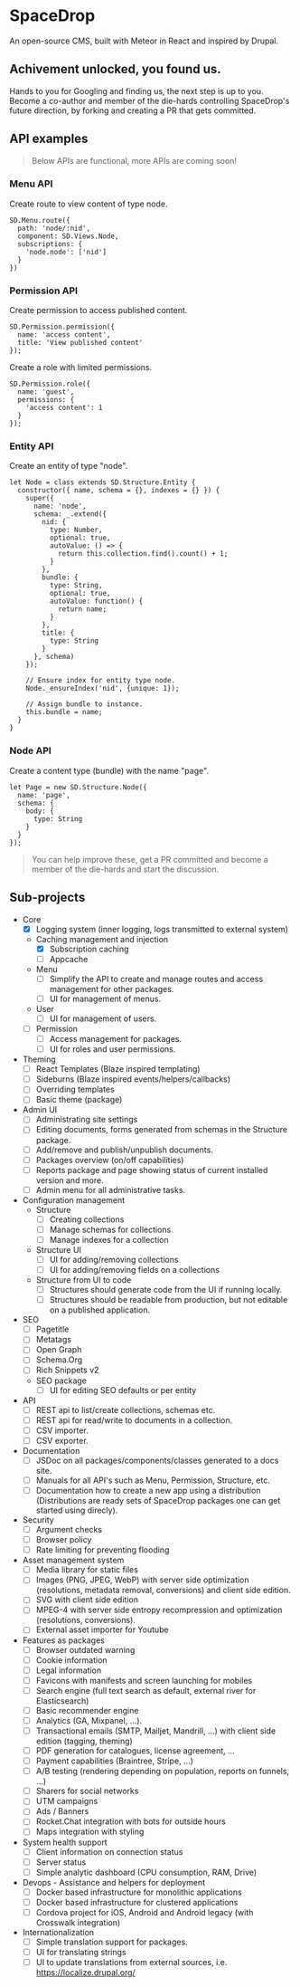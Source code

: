 # SpaceDrop
An open-source CMS, built with Meteor in React and inspired by Drupal.

## Achivement unlocked, you found us.

Hands to you for Googling and finding us, the next step is up to you.
Become a co-author and member of the die-hards controlling SpaceDrop's future direction, by forking and creating a PR that gets committed.

## API examples

> Below APIs are functional, more APIs are coming soon!

### Menu API

Create route to view content of type node.

```
SD.Menu.route({
  path: 'node/:nid',
  component: SD.Views.Node,
  subscriptions: {
    'node.node': ['nid']
  }
})
```

### Permission API

Create permission to access published content.

```
SD.Permission.permission({
  name: 'access content',
  title: 'View published content'
});
```

Create a role with limited permissions.

```
SD.Permission.role({
  name: 'guest',
  permissions: {
    'access content': 1
  }
});
```

### Entity API

Create an entity of type "node".

```
let Node = class extends SD.Structure.Entity {
  constructor({ name, schema = {}, indexes = {} }) {
    super({
      name: 'node',
      schema: _.extend({
        nid: {
          type: Number,
          optional: true,
          autoValue: () => {
            return this.collection.find().count() + 1;
          }
        },
        bundle: {
          type: String,
          optional: true,
          autoValue: function() {
            return name;
          }
        },
        title: {
          type: String
        }
      }, schema)
    });

    // Ensure index for entity type node.
    Node._ensureIndex('nid', {unique: 1});

    // Assign bundle to instance.
    this.bundle = name;
  }
}
```

### Node API

Create a content type (bundle) with the name "page".

```
let Page = new SD.Structure.Node({
  name: 'page',
  schema: {
    body: {
      type: String
    }
  }
});

```

> You can help improve these, get a PR committed and become a member of the
> die-hards and start the discussion.

## Sub-projects

* Core
  * [x] Logging system (inner logging, logs transmitted to external system)
  * Caching management and injection
    * [x] Subscription caching
    * [ ] Appcache
  * Menu
    * [ ] Simplify the API to create and manage routes and access management for other packages.
    * [ ] UI for management of menus.
  * User
    * [ ] UI for management of users.
  * [ ] Permission
    * [ ] Access management for packages.
    * [ ] UI for roles and user permissions.
* Theming
  * [ ] React Templates (Blaze inspired templating)
  * [ ] Sideburns (Blaze inspired events/helpers/callbacks)
  * [ ] Overriding templates
  * [ ] Basic theme (package)
* Admin UI
  * [ ] Administrating site settings
  * [ ] Editing documents, forms generated from schemas in the Structure package.
  * [ ] Add/remove and publish/unpublish documents.
  * [ ] Packages overview (on/off capabilities)
  * [ ] Reports package and page showing status of current installed version and more.
  * [ ] Admin menu for all administrative tasks.
* Configuration management
  * Structure
    * [ ] Creating collections
    * [ ] Manage schemas for collections
    * [ ] Manage indexes for a collection
  * Structure UI
    * [ ] UI for adding/removing collections
    * [ ] UI for adding/removing fields on a collections
  * Structure from UI to code
    * [ ] Structures should generate code from the UI if running locally.
    * [ ] Structures should be readable from production, but not  editable on a published application.
* SEO
  * [ ] Pagetitle
  * [ ] Metatags
  * [ ] Open Graph
  * [ ] Schema.Org
  * [ ] Rich Snippets v2
  * SEO package
    * [ ] UI for editing SEO defaults or per entity
* API
  * [ ] REST api to list/create collections, schemas etc.
  * [ ] REST api for read/write to documents in a collection.
  * [ ] CSV importer.
  * [ ] CSV exporter.
* Documentation
  * [ ] JSDoc on all packages/components/classes generated to a docs site.
  * [ ] Manuals for all API's such as Menu, Permission, Structure, etc.
  * [ ] Documentation how to create a new app using a distribution (Distributions are ready sets of SpaceDrop packages one can get started using direcly).
* Security
  * [ ] Argument checks
  * [ ] Browser policy
  * [ ] Rate limiting for preventing flooding
* Asset management system
  * [ ] Media library for static files
  * [ ] Images (PNG, JPEG, WebP) with server side optimization (resolutions, metadata removal, conversions) and client side edition.
  * [ ] SVG with client side edition
  * [ ] MPEG-4 with server side entropy recompression and optimization (resolutions, conversions).
  * [ ] External asset importer for Youtube
* Features as packages
  * [ ] Browser outdated warning
  * [ ] Cookie information
  * [ ] Legal information
  * [ ] Favicons with manifests and screen launching for mobiles
  * [ ] Search engine (full text search as default, external river for Elasticsearch)
  * [ ] Basic recommender engine
  * [ ] Analytics (GA, Mixpanel, ...).
  * [ ] Transactional emails (SMTP, Mailjet, Mandrill, ...) with client side edition (tagging, theming)
  * [ ] PDF generation for catalogues, license agreement, ...
  * [ ] Payment capabilities (Braintree, Stripe, ...)
  * [ ] A/B testing (rendering depending on population, reports on funnels, ...)
  * [ ] Sharers for social networks
  * [ ] UTM campaigns
  * [ ] Ads / Banners
  * [ ] Rocket.Chat integration with bots for outside hours
  * [ ] Maps integration with styling
* System health support
  * [ ] Client information on connection status
  * [ ] Server status
  * [ ] Simple analytic dashboard (CPU consumption, RAM, Drive)
* Devops - Assistance and helpers for deployment
  * [ ] Docker based infrastructure for monolithic applications
  * [ ] Docker based infrastructure for clustered applications
  * [ ] Cordova project for iOS, Android and Android legacy (with Crosswalk integration)
* Internationalization
  * [ ] Simple translation support for packages.
  * [ ] UI for translating strings
  * [ ] UI to update translations from external sources, i.e. https://localize.drupal.org/

